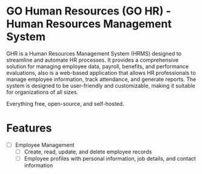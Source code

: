 # GO Human Resources (GO HR) - Human Resources Management System

GHR is a Human Resources Management System (HRMS) designed to streamline and automate HR processes. It provides a comprehensive solution for managing employee data, payroll, benefits, and performance evaluations, also is a web-based application that allows HR professionals to manage employee information, track attendance, and generate reports. The system is designed to be user-friendly and customizable, making it suitable for organizations of all sizes.

Everything free, open-source, and self-hosted.

# Features

- [ ] Employee Management
    - [ ] Create, read, update, and delete employee records
    - [ ] Employee profiles with personal information, job details, and contact information